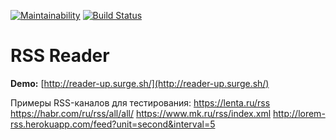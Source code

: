[![Maintainability](https://api.codeclimate.com/v1/badges/a0874ba054760368da2d/maintainability)](https://codeclimate.com/github/upokusaev/frontend-project-lvl3/maintainability)
[![Build Status](https://travis-ci.com/upokusaev/frontend-project-lvl3.svg?branch=master)](https://travis-ci.com/upokusaev/frontend-project-lvl3)

# RSS Reader

**Demo:** [http://reader-up.surge.sh/](http://reader-up.surge.sh/)

Примеры RSS-каналов для тестирования:
https://lenta.ru/rss
https://habr.com/ru/rss/all/all/
https://www.mk.ru/rss/index.xml
http://lorem-rss.herokuapp.com/feed?unit=second&interval=5
